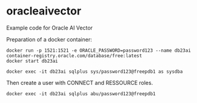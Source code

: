 # oracleaivector
Example code for Oracle AI Vector

Preparation of a docker container:
```
docker run -p 1521:1521 -e ORACLE_PASSWORD=password123 --name db23ai container-registry.oracle.com/database/free:latest
docker start db23ai

docker exec -it db23ai sqlplus sys/password123@freepdb1 as sysdba
```
Then create a user with CONNECT and RESSOURCE roles.
```
docker exec -it db23ai sqlplus abu/password123@freepdb1
```
